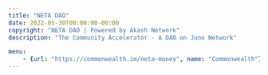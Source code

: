 ```yaml
---
title: "NETA DAO"
date: 2022-05-30T00:00:00-00:00
copyright: "NETA DAO | Powered by Akash Network"
description: "The Community Accelerator - A DAO on Juno Network"

menu:
    - {url: "https://commonwealth.im/neta-money", name: "Commonwealth"}
---
```

